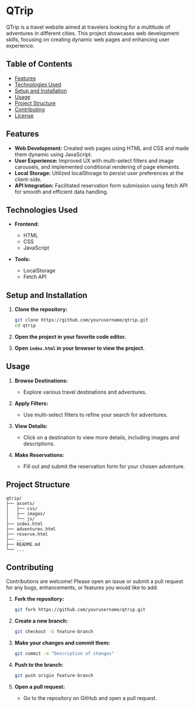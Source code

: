 # QTrip

QTrip is a travel website aimed at travelers looking for a multitude of adventures in different cities. This project showcases web development skills, focusing on creating dynamic web pages and enhancing user experience.

## Table of Contents

- [Features](#features)
- [Technologies Used](#technologies-used)
- [Setup and Installation](#setup-and-installation)
- [Usage](#usage)
- [Project Structure](#project-structure)
- [Contributing](#contributing)
- [License](#license)

## Features

- **Web Development:** Created web pages using HTML and CSS and made them dynamic using JavaScript.
- **User Experience:** Improved UX with multi-select filters and image carousels, and implemented conditional rendering of page elements.
- **Local Storage:** Utilized localStorage to persist user preferences at the client-side.
- **API Integration:** Facilitated reservation form submission using fetch API for smooth and efficient data handling.

## Technologies Used

- **Frontend:**

  - HTML
  - CSS
  - JavaScript

- **Tools:**
  - LocalStorage
  - Fetch API

## Setup and Installation

1. **Clone the repository:**

   ```sh
   git clone https://github.com/yourusername/qtrip.git
   cd qtrip
   ```

2. **Open the project in your favorite code editor.**

3. **Open `index.html` in your browser to view the project.**

## Usage

1. **Browse Destinations:**

   - Explore various travel destinations and adventures.

2. **Apply Filters:**

   - Use multi-select filters to refine your search for adventures.

3. **View Details:**

   - Click on a destination to view more details, including images and descriptions.

4. **Make Reservations:**
   - Fill out and submit the reservation form for your chosen adventure.

## Project Structure

```
qtrip/
├── assets/
│   ├── css/
│   ├── images/
│   └── js/
├── index.html
├── adventures.html
├── reserve.html
├── ...
├── README.md
└── ...
```

## Contributing

Contributions are welcome! Please open an issue or submit a pull request for any bugs, enhancements, or features you would like to add.

1. **Fork the repository:**

   ```sh
   git fork https://github.com/yourusername/qtrip.git
   ```

2. **Create a new branch:**

   ```sh
   git checkout -b feature-branch
   ```

3. **Make your changes and commit them:**

   ```sh
   git commit -m "Description of changes"
   ```

4. **Push to the branch:**

   ```sh
   git push origin feature-branch
   ```

5. **Open a pull request:**
   - Go to the repository on GitHub and open a pull request.
